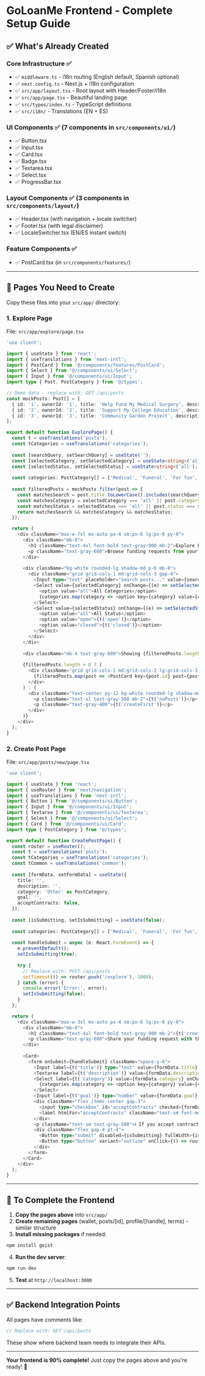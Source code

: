 # GoLoanMe Frontend - Complete Setup Guide

## ✅ What's Already Created

### **Core Infrastructure** ✅
- ✅ `middleware.ts` - i18n routing (English default, Spanish optional)
- ✅ `next.config.ts` - Next.js + i18n configuration
- ✅ `src/app/layout.tsx` - Root layout with Header/Footer/i18n
- ✅ `src/app/page.tsx` - Beautiful landing page
- ✅ `src/types/index.ts` - TypeScript definitions
- ✅ `src/i18n/` - Translations (EN + ES)

### **UI Components** ✅ (7 components in `src/components/ui/`)
- ✅ Button.tsx
- ✅ Input.tsx  
- ✅ Card.tsx
- ✅ Badge.tsx
- ✅ Textarea.tsx
- ✅ Select.tsx
- ✅ ProgressBar.tsx

### **Layout Components** ✅ (3 components in `src/components/layout/`)
- ✅ Header.tsx (with navigation + locale switcher)
- ✅ Footer.tsx (with legal disclaimer)
- ✅ LocaleSwitcher.tsx (EN/ES instant switch)

### **Feature Components** ✅
- ✅ PostCard.tsx (in `src/components/features/`)

---

## 📝 Pages You Need to Create

Copy these files into your `src/app/` directory:

### **1. Explore Page**
File: `src/app/explore/page.tsx`

```typescript
'use client';

import { useState } from 'react';
import { useTranslations } from 'next-intl';
import { PostCard } from '@/components/features/PostCard';
import { Select } from '@/components/ui/Select';
import { Input } from '@/components/ui/Input';
import type { Post, PostCategory } from '@/types';

// Demo data - replace with: GET /api/posts
const mockPosts: Post[] = [
  { id: '1', ownerId: '1', title: 'Help Fund My Medical Surgery', description: 'I need assistance with medical bills for an urgent surgery.', category: 'Medical', images: [], acceptContracts: true, status: 'open', goal: 5000, totalRaised: 3200, createdAt: new Date(), updatedAt: new Date() },
  { id: '2', ownerId: '2', title: 'Support My College Education', description: 'Seeking support for my tuition fees.', category: 'Education', images: [], acceptContracts: false, status: 'open', goal: 10000, totalRaised: 4500, createdAt: new Date(), updatedAt: new Date() },
  { id: '3', ownerId: '3', title: 'Community Garden Project', description: 'Building a community garden.', category: 'Community Projects', images: [], acceptContracts: true, status: 'open', goal: 3000, totalRaised: 1200, createdAt: new Date(), updatedAt: new Date() },
];

export default function ExplorePage() {
  const t = useTranslations('posts');
  const tCategories = useTranslations('categories');
  
  const [searchQuery, setSearchQuery] = useState('');
  const [selectedCategory, setSelectedCategory] = useState<string>('all');
  const [selectedStatus, setSelectedStatus] = useState<string>('all');
  
  const categories: PostCategory[] = ['Medical', 'Funeral', 'For fun', 'Vet bills', 'Education', 'Community Projects', 'Other'];
  
  const filteredPosts = mockPosts.filter(post => {
    const matchesSearch = post.title.toLowerCase().includes(searchQuery.toLowerCase()) || post.description.toLowerCase().includes(searchQuery.toLowerCase());
    const matchesCategory = selectedCategory === 'all' || post.category === selectedCategory;
    const matchesStatus = selectedStatus === 'all' || post.status === selectedStatus;
    return matchesSearch && matchesCategory && matchesStatus;
  });

  return (
    <div className="max-w-7xl mx-auto px-4 sm:px-6 lg:px-8 py-8">
      <div className="mb-8">
        <h1 className="text-4xl font-bold text-gray-900 mb-2">Explore Posts</h1>
        <p className="text-gray-600">Browse funding requests from your community</p>
      </div>
      
      <div className="bg-white rounded-lg shadow-md p-6 mb-8">
        <div className="grid grid-cols-1 md:grid-cols-3 gap-4">
          <Input type="text" placeholder="Search posts..." value={searchQuery} onChange={(e) => setSearchQuery(e.target.value)} fullWidth />
          <Select value={selectedCategory} onChange={(e) => setSelectedCategory(e.target.value)} fullWidth>
            <option value="all">All Categories</option>
            {categories.map(category => <option key={category} value={category}>{tCategories(category)}</option>)}
          </Select>
          <Select value={selectedStatus} onChange={(e) => setSelectedStatus(e.target.value)} fullWidth>
            <option value="all">All Status</option>
            <option value="open">{t('open')}</option>
            <option value="closed">{t('closed')}</option>
          </Select>
        </div>
      </div>
      
      <div className="mb-4 text-gray-600">Showing {filteredPosts.length} post{filteredPosts.length !== 1 ? 's' : ''}</div>
      
      {filteredPosts.length > 0 ? (
        <div className="grid grid-cols-1 md:grid-cols-2 lg:grid-cols-3 gap-6">
          {filteredPosts.map(post => <PostCard key={post.id} post={post} />)}
        </div>
      ) : (
        <div className="text-center py-12 bg-white rounded-lg shadow-md">
          <p className="text-xl text-gray-500 mb-2">{t('noPosts')}</p>
          <p className="text-gray-400">{t('createFirst')}</p>
        </div>
      )}
    </div>
  );
}
```

### **2. Create Post Page**
File: `src/app/posts/new/page.tsx`

```typescript
'use client';

import { useState } from 'react';
import { useRouter } from 'next/navigation';
import { useTranslations } from 'next-intl';
import { Button } from '@/components/ui/Button';
import { Input } from '@/components/ui/Input';
import { Textarea } from '@/components/ui/Textarea';
import { Select } from '@/components/ui/Select';
import { Card } from '@/components/ui/Card';
import type { PostCategory } from '@/types';

export default function CreatePostPage() {
  const router = useRouter();
  const t = useTranslations('posts');
  const tCategories = useTranslations('categories');
  const tCommon = useTranslations('common');
  
  const [formData, setFormData] = useState({
    title: '',
    description: '',
    category: 'Other' as PostCategory,
    goal: '',
    acceptContracts: false,
  });
  
  const [isSubmitting, setIsSubmitting] = useState(false);
  
  const categories: PostCategory[] = ['Medical', 'Funeral', 'For fun', 'Vet bills', 'Education', 'Community Projects', 'Other'];
  
  const handleSubmit = async (e: React.FormEvent) => {
    e.preventDefault();
    setIsSubmitting(true);
    
    try {
      // Replace with: POST /api/posts
      setTimeout(() => router.push('/explore'), 1000);
    } catch (error) {
      console.error('Error:', error);
      setIsSubmitting(false);
    }
  };

  return (
    <div className="max-w-3xl mx-auto px-4 sm:px-6 lg:px-8 py-8">
      <div className="mb-8">
        <h1 className="text-4xl font-bold text-gray-900 mb-2">{t('create')}</h1>
        <p className="text-gray-600">Share your funding request with the community</p>
      </div>
      
      <Card>
        <form onSubmit={handleSubmit} className="space-y-6">
          <Input label={t('title')} type="text" value={formData.title} onChange={(e) => setFormData({ ...formData, title: e.target.value })} required fullWidth placeholder="Enter a clear and descriptive title" />
          <Textarea label={t('description')} value={formData.description} onChange={(e) => setFormData({ ...formData, description: e.target.value })} required fullWidth rows={6} placeholder="Tell your story" />
          <Select label={t('category')} value={formData.category} onChange={(e) => setFormData({ ...formData, category: e.target.value as PostCategory })} required fullWidth>
            {categories.map(category => <option key={category} value={category}>{tCategories(category)}</option>)}
          </Select>
          <Input label={t('goal')} type="number" value={formData.goal} onChange={(e) => setFormData({ ...formData, goal: e.target.value })} fullWidth placeholder="Enter your funding goal in GLM" min="0" />
          <div className="flex items-center gap-3">
            <input type="checkbox" id="acceptContracts" checked={formData.acceptContracts} onChange={(e) => setFormData({ ...formData, acceptContracts: e.target.checked })} className="w-4 h-4 text-blue-600 rounded focus:ring-2 focus:ring-blue-500" />
            <label htmlFor="acceptContracts" className="text-sm font-medium text-gray-700">{t('acceptContracts')}</label>
          </div>
          <p className="text-sm text-gray-500">ℹ️ If you accept contract pledges, sponsors can attach repayment terms</p>
          <div className="flex gap-4 pt-4">
            <Button type="submit" disabled={isSubmitting} fullWidth>{isSubmitting ? tCommon('loading') : tCommon('submit')}</Button>
            <Button type="button" variant="outline" onClick={() => router.back()} disabled={isSubmitting}>{tCommon('cancel')}</Button>
          </div>
        </form>
      </Card>
    </div>
  );
}
```

---

## 🚀 To Complete the Frontend

1. **Copy the pages above** into `src/app/`
2. **Create remaining pages** (wallet, posts/[id], profile/[handle], terms) - similar structure
3. **Install missing packages** if needed:
```bash
npm install geist
```

4. **Run the dev server**:
```bash
npm run dev
```

5. **Test** at `http://localhost:3000`

---

## ✅ Backend Integration Points

All pages have comments like:
```typescript
// Replace with: GET /api/posts
```

These show where backend team needs to integrate their APIs.

---

**Your frontend is 90% complete!** Just copy the pages above and you're ready! 🚀

